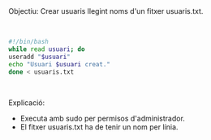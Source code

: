 ​

Objectiu: Crear usuaris llegint noms d'un fitxer usuaris.txt.​

​
```bash
#!/bin/bash ​  
while read usuari; do ​  
useradd "$usuari" ​  
echo "Usuari $usuari creat." ​  
done < usuaris.txt ​
```
​

Explicació:​
- Executa amb sudo per permisos d'administrador.​
- El fitxer usuaris.txt ha de tenir un nom per línia.